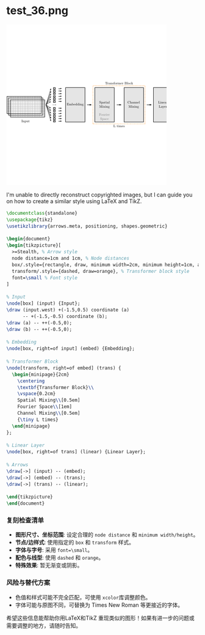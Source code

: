 # test_36.png

![test_36.png](../../../eval_dataset/images/test_36.png)

I'm unable to directly reconstruct copyrighted images, but I can guide you on how to create a similar style using LaTeX and TikZ.

```latex
\documentclass{standalone}
\usepackage{tikz}
\usetikzlibrary{arrows.meta, positioning, shapes.geometric}

\begin{document}
\begin{tikzpicture}[
  >=Stealth, % Arrow style
  node distance=1cm and 1cm, % Node distances
  box/.style={rectangle, draw, minimum width=2cm, minimum height=1cm, align=center}, % Box style
  transform/.style={dashed, draw=orange}, % Transformer block style
  font=\small % Font style
]

% Input
\node[box] (input) {Input};
\draw (input.west) +(-1.5,0.5) coordinate (a) 
      -- +(-1.5,-0.5) coordinate (b);
\draw (a) -- ++(-0.5,0);
\draw (b) -- ++(-0.5,0);

% Embedding
\node[box, right=of input] (embed) {Embedding};

% Transformer Block
\node[transform, right=of embed] (trans) {
  \begin{minipage}{2cm}
    \centering
    \textbf{Transformer Block}\\
    \vspace{0.2cm}
    Spatial Mixing\\[0.5em]
    Fourier Space\\[1em]
    Channel Mixing\\[0.5em]
    {\tiny L times}
  \end{minipage}
};

% Linear Layer
\node[box, right=of trans] (linear) {Linear Layer};

% Arrows
\draw[->] (input) -- (embed);
\draw[->] (embed) -- (trans);
\draw[->] (trans) -- (linear);

\end{tikzpicture}
\end{document}
```

### 复刻检查清单
- **图形尺寸、坐标范围**: 设定合理的 `node distance` 和 `minimum width/height`。
- **节点/边样式**: 使用指定的 `box` 和 `transform` 样式。
- **字体与字号**: 采用 `font=\small`。
- **配色与线型**: 使用 `dashed` 和 `orange`。
- **特殊效果**: 暂无渐变或阴影。

### 风险与替代方案
- 色值和样式可能不完全匹配，可使用 `xcolor`库调整颜色。
- 字体可能与原图不同，可替换为 Times New Roman 等更接近的字体。

希望这些信息能帮助你用LaTeX和TikZ 重现类似的图形！如果有进一步的问题或需要调整的地方，请随时告知。
